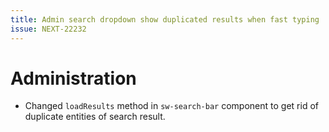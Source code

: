 ```yaml
---
title: Admin search dropdown show duplicated results when fast typing 
issue: NEXT-22232
---
```

# Administration
* Changed `loadResults` method in `sw-search-bar` component to get rid of duplicate entities of search result.
